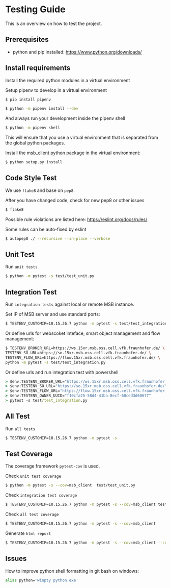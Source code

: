 # Testing Guide

This is an overview on how to test the project.

## Prerequisites

- python and pip installed: https://www.python.org/downloads/

## Install requirements

Install the required python modules in a virtual environment

Setup pipenv to develop in a virtual environment
```sh
$ pip install pipenv
```
```sh
$ python -m pipenv install --dev
```

And always run your development inside the pipenv shell
```sh
$ python -m pipenv shell
```

This will ensure that you use a virtual environment that is separated from the global python packages.

Install the msb_client python package in the virtual environment:
```sh
$ python setup.py install
```

## Code Style Test

We use `flake8` and base on `pep8`.

After you have changed code, check for new pep8 or other issues
```sh
$ flake8
```

Possible rule violations are listed here: https://eslint.org/docs/rules/

Some rules can be auto-fixed by eslint
```sh
$ autopep8 ./ --recursive --in-place --verbose
```

## Unit Test

Run `unit tests`

```sh
$ python -m pytest -s test/test_unit.py
```

## Integration Test

Run `integration tests` against local or remote MSB instance.

Set IP of MSB server and use standard ports:
```sh
$ TESTENV_CUSTOMIP=10.15.26.7 python -m pytest -s test/test_integration.py
```

Or define urls for webscoket inteface, smart object management and flow management:
```sh
$ TESTENV_BROKER_URL=https://ws.15xr.msb.oss.cell.vfk.fraunhofer.de/ \
TESTENV_SO_URL=https://so.15xr.msb.oss.cell.vfk.fraunhofer.de/ \
TESTENV_FLOW_URL=https://flow.15xr.msb.oss.cell.vfk.fraunhofer.de/ \
python -m pytest -s test/test_integration.py
```

Or define urls and run integration test with powershell

```cmd
> $env:TESTENV_BROKER_URL="https://ws.15xr.msb.oss.cell.vfk.fraunhofer.de/"
> $env:TESTENV_SO_URL="https://so.15xr.msb.oss.cell.vfk.fraunhofer.de/"
> $env:TESTENV_FLOW_URL="https://flow.15xr.msb.oss.cell.vfk.fraunhofer.de/"
> $env:TESTENV_OWNER_UUID="f10cfa25-58d4-41ba-8ecf-60ced3d60677"
> pytest -s test/test_integration.py
```

## All Test

Run `all tests`

```sh
$ TESTENV_CUSTOMIP=10.15.26.7 python -m pytest -s
```

## Test Coverage

The coverage framework `pytest-cov` is used.

Check `unit test coverage`

```sh
$ python -m pytest -s --cov=msb_client  test/test_unit.py
```

Check `integration test coverage`

```sh
$ TESTENV_CUSTOMIP=10.15.26.7 python -m pytest -s --cov=msb_client test/test_integration.py
```

Check `all test coverage`

```sh
$ TESTENV_CUSTOMIP=10.15.26.7 python -m pytest -s --cov=msb_client
```

Generate `html report`
```sh
$ TESTENV_CUSTOMIP=10.15.26.7 python -m pytest -s --cov=msb_client --cov-report html:./Output/coverage
```

## Issues

How to improve python shell formatting in git bash on windows:
```sh
alias python='winpty python.exe'
```
